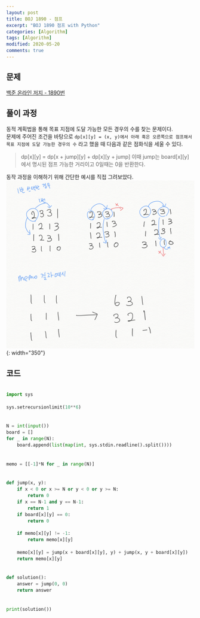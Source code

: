 ```yaml
---
layout: post
title: BOJ 1890 - 점프
excerpt: "BOJ 1890 점프 with Python"
categories: [Algorithm]
tags: [Algorithm]
modified: 2020-05-20
comments: true
---
```


## 문제
[백준 온라인 저지 - 1890번](https://www.acmicpc.net/problem/1890)

## 풀이 과정
동적 계획법을 통해 목표 지점에 도달 가능한 모든 경우의 수를 찾는 문제이다. <br>
문제에 주어진 조건을 바탕으로 `dp[x][y] = (x, y)에서 아래 혹은 오른쪽으로 점프해서 목표 지점에 도달 가능한 경우의 수` 라고 했을 때 다음과 같은 점화식을 세울 수 있다. <br>

> dp[x][y] = dp[x + jump][y] + dp[x][y + jump] 
> 이때 jump는 board[x][y] 에서 명시된 점프 가능한 거리이고 0일때는 0을 반환한다.

동작 과정을 이해하기 위해 간단한 예시를 직접 그려보았다. <br>
![이미지](/img/boj/boj-1890.png){: width="350"}

## 코드

~~~ python

import sys

sys.setrecursionlimit(10**6)


N = int(input())
board = []
for _ in range(N):
    board.append(list(map(int, sys.stdin.readline().split())))


memo = [[-1]*N for _ in range(N)]


def jump(x, y):
    if x < 0 or x >= N or y < 0 or y >= N:
        return 0
    if x == N-1 and y == N-1:
        return 1
    if board[x][y] == 0:
        return 0

    if memo[x][y] != -1:
        return memo[x][y]

    memo[x][y] = jump(x + board[x][y], y) + jump(x, y + board[x][y])
    return memo[x][y]


def solution():
    answer = jump(0, 0)
    return answer


print(solution())

~~~


